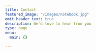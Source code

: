 ```yaml
---
title: Contact
featured_image: "/images/notebook.jpg"
omit_header_text: true
description: We'd love to hear from you
type: page
menu:
  main: {}

---
```



